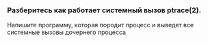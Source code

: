 ### Разберитесь как работает системный вызов ptrace(2).
Напишите программу, которая породит процесс и выведет все системные вызовы дочернего процесса

